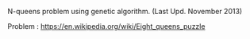 N-queens problem using genetic algorithm. (Last Upd. November ‎2013)

Problem : https://en.wikipedia.org/wiki/Eight_queens_puzzle